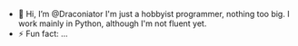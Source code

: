 - 👋 Hi, I’m @Draconiator
I'm just a hobbyist programmer, nothing too big.
I work mainly in Python, although I'm not fluent yet.
- ⚡ Fun fact: ...

<!---
Draconiator/Draconiator is a ✨ special ✨ repository because its `README.md` (this file) appears on your GitHub profile.
You can click the Preview link to take a look at your changes.
--->
